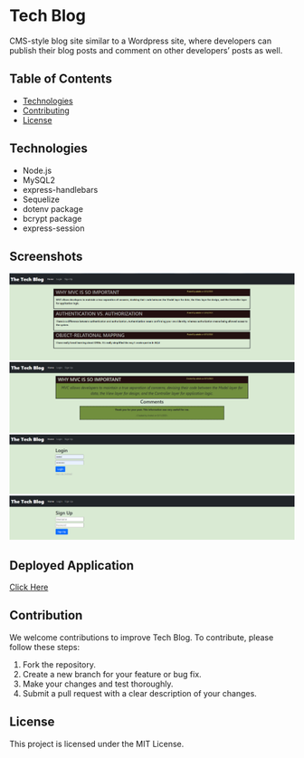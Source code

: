 # Tech Blog

CMS-style blog site similar to a Wordpress site, where developers can publish their blog posts and comment on other developers’ posts as well.

## Table of Contents

- [Technologies](#technologies)
- [Contributing](#contributing)
- [License](#license)

## Technologies

- Node.js
- MySQL2
- express-handlebars
- Sequelize
- dotenv package
- bcrypt package
- express-session

## Screenshots
![Image 1](https://github.com/andrei-ribeiro-wenceslau/tech-blog/blob/main/public/images/tech_blog-_01.png)
![Image 2](https://github.com/andrei-ribeiro-wenceslau/tech-blog/blob/main/public/images/tech_blog-_02.png)
![Image 3](https://github.com/andrei-ribeiro-wenceslau/tech-blog/blob/main/public/images/tech_blog-_03.png)
![Image 4](https://github.com/andrei-ribeiro-wenceslau/tech-blog/blob/main/public/images/tech_blog-_04.png)

## Deployed Application

[Click Here](https://tech-blog-andreirw-da0f94f57f8a.herokuapp.com/)

## Contribution

We welcome contributions to improve Tech Blog. To contribute, please follow these steps:

1. Fork the repository.
2. Create a new branch for your feature or bug fix.
3. Make your changes and test thoroughly.
4. Submit a pull request with a clear description of your changes.

## License

This project is licensed under the MIT License.
